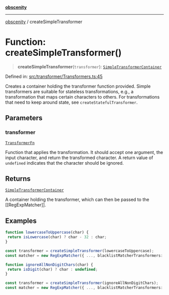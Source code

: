 [**obscenity**](../README.md)

***

[obscenity](../README.md) / createSimpleTransformer

# Function: createSimpleTransformer()

> **createSimpleTransformer**(`transformer`): [`SimpleTransformerContainer`](../interfaces/SimpleTransformerContainer.md)

Defined in: [src/transformer/Transformers.ts:45](https://github.com/jo3-l/obscenity/blob/df55df57c9cde0cfef01d92ac049af8e5d6ff36a/src/transformer/Transformers.ts#L45)

Creates a container holding the transformer function provided. Simple
transformers are suitable for stateless transformations, e.g., a
transformation that maps certain characters to others. For transformations
that need to keep around state, see `createStatefulTransformer`.

## Parameters

### transformer

[`TransformerFn`](../type-aliases/TransformerFn.md)

Function that applies the transformation. It should
accept one argument, the input character, and return the transformed
character. A return value of `undefined` indicates that the character should
be ignored.

## Returns

[`SimpleTransformerContainer`](../interfaces/SimpleTransformerContainer.md)

A container holding the transformer, which can then be passed to the
[[RegExpMatcher]].

## Examples

```typescript
function lowercaseToUppercase(char) {
 return isLowercase(char) ? char - 32 : char;
}

const transformer = createSimpleTransformer(lowercaseToUppercase);
const matcher = new RegExpMatcher({ ..., blacklistMatcherTransformers: [transformer] });
```

```typescript
function ignoreAllNonDigitChars(char) {
 return isDigit(char) ? char : undefined;
}

const transformer = createSimpleTransformer(ignoreAllNonDigitChars);
const matcher = new RegExpMatcher({ ..., blacklistMatcherTransformers: [transformer] });
```
